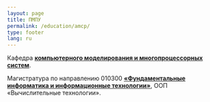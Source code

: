 ```yaml
---
layout: page
title: ПМПУ
permalink: /education/amcp/
type: footer
lang: ru
---
```


Кафедра **[компьютерного моделирования и многопроцессорных систем](http://www.apmath.spbu.ru/ru/structure/depts/kmms/)**.

Магистратура по направлению 010300 **[«Фундаментальные информатика и информационные технологии»](http://www.apmath.spbu.ru/ru/education/curriculum/)**, ООП «Вычислительные технологии».
